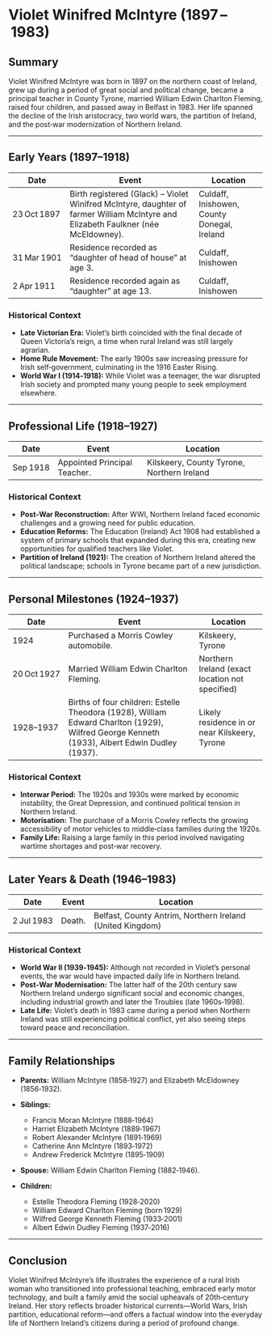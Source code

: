 # Violet Winifred McIntyre (1897 – 1983)

## Summary  
Violet Winifred McIntyre was born in 1897 on the northern coast of Ireland, grew up during a period of great social and political change, became a principal teacher in County Tyrone, married William Edwin Charlton Fleming, raised four children, and passed away in Belfast in 1983. Her life spanned the decline of the Irish aristocracy, two world wars, the partition of Ireland, and the post‑war modernization of Northern Ireland.

---

## Early Years (1897–1918)

| Date | Event | Location |
|------|-------|----------|
| 23 Oct 1897 | Birth registered (Glack) – Violet Winifred McIntyre, daughter of farmer William McIntyre and Elizabeth Faulkner (née McEldowney). | Culdaff, Inishowen, County Donegal, Ireland |
| 31 Mar 1901 | Residence recorded as “daughter of head of house” at age 3. | Culdaff, Inishowen |
| 2 Apr 1911 | Residence recorded again as “daughter” at age 13. | Culdaff, Inishowen |

### Historical Context  
- **Late Victorian Era:** Violet’s birth coincided with the final decade of Queen Victoria’s reign, a time when rural Ireland was still largely agrarian.  
- **Home Rule Movement:** The early 1900s saw increasing pressure for Irish self‑government, culminating in the 1916 Easter Rising.  
- **World War I (1914‑1918):** While Violet was a teenager, the war disrupted Irish society and prompted many young people to seek employment elsewhere.

---

## Professional Life (1918–1927)

| Date | Event | Location |
|------|-------|----------|
| Sep 1918 | Appointed Principal Teacher. | Kilskeery, County Tyrone, Northern Ireland |

### Historical Context  
- **Post‑War Reconstruction:** After WWI, Northern Ireland faced economic challenges and a growing need for public education.  
- **Education Reforms:** The Education (Ireland) Act 1908 had established a system of primary schools that expanded during this era, creating new opportunities for qualified teachers like Violet.  
- **Partition of Ireland (1921):** The creation of Northern Ireland altered the political landscape; schools in Tyrone became part of a new jurisdiction.

---

## Personal Milestones (1924–1937)

| Date | Event | Location |
|------|-------|----------|
| 1924 | Purchased a Morris Cowley automobile. | Kilskeery, Tyrone |
| 20 Oct 1927 | Married William Edwin Charlton Fleming. | Northern Ireland (exact location not specified) |
| 1928–1937 | Births of four children: Estelle Theodora (1928), William Edward Charlton (1929), Wilfred George Kenneth (1933), Albert Edwin Dudley (1937). | Likely residence in or near Kilskeery, Tyrone |

### Historical Context  
- **Interwar Period:** The 1920s and 1930s were marked by economic instability, the Great Depression, and continued political tension in Northern Ireland.  
- **Motorisation:** The purchase of a Morris Cowley reflects the growing accessibility of motor vehicles to middle‑class families during the 1920s.  
- **Family Life:** Raising a large family in this period involved navigating wartime shortages and post‑war recovery.

---

## Later Years & Death (1946–1983)

| Date | Event | Location |
|------|-------|----------|
| 2 Jul 1983 | Death. | Belfast, County Antrim, Northern Ireland (United Kingdom) |

### Historical Context  
- **World War II (1939‑1945):** Although not recorded in Violet’s personal events, the war would have impacted daily life in Northern Ireland.  
- **Post‑War Modernisation:** The latter half of the 20th century saw Northern Ireland undergo significant social and economic changes, including industrial growth and later the Troubles (late 1960s‑1998).  
- **Late Life:** Violet’s death in 1983 came during a period when Northern Ireland was still experiencing political conflict, yet also seeing steps toward peace and reconciliation.

---

## Family Relationships

- **Parents:** William McIntyre (1858‑1927) and Elizabeth McEldowney (1856‑1932).  
- **Siblings:** 
  - Francis Moran McIntyre (1888‑1964)  
  - Harriet Elizabeth McIntyre (1889‑1967)  
  - Robert Alexander McIntyre (1891‑1969)  
  - Catherine Ann McIntyre (1893‑1972)  
  - Andrew Frederick McIntyre (1895‑1909)  

- **Spouse:** William Edwin Charlton Fleming (1882‑1946).  
- **Children:**
  - Estelle Theodora Fleming (1928‑2020)  
  - William Edward Charlton Fleming (born 1929)  
  - Wilfred George Kenneth Fleming (1933‑2001)  
  - Albert Edwin Dudley Fleming (1937‑2016)

---

## Conclusion  

Violet Winifred McIntyre’s life illustrates the experience of a rural Irish woman who transitioned into professional teaching, embraced early motor technology, and built a family amid the social upheavals of 20th‑century Ireland. Her story reflects broader historical currents—World Wars, Irish partition, educational reform—and offers a factual window into the everyday life of Northern Ireland’s citizens during a period of profound change.